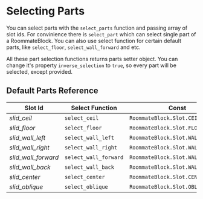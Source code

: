 # Selecting Parts

You can select parts with the `select_parts` function and passing array of slot ids. For convinience there is `select_part` which can select single part of a RoommateBlock. You can also use select function for certain default parts, like `select_floor`, `select_wall_forward` and etc.

All these part selection functions returns parts setter object. You can change it's property `inverse_selection` to `true`, so every part will be selected, except provided.

## Default Parts Reference

| Slot Id             | Select Function       | Const                             |
| ------------------- | --------------------- | --------------------------------- |
| *slid_ceil*         | `select_ceil`         | `RoommateBlock.Slot.CEIL`         |
| *slid_floor*        | `select_floor`        | `RoommateBlock.Slot.FLOOR`        |
| *slid_wall_left*    | `select_wall_left`    | `RoommateBlock.Slot.WALL_LEFT`    |
| *slid_wall_right*   | `select_wall_right`   | `RoommateBlock.Slot.WALL_RIGHT`   |
| *slid_wall_forward* | `select_wall_forward` | `RoommateBlock.Slot.WALL_FORWARD` |
| *slid_wall_back*    | `select_wall_back`    | `RoommateBlock.Slot.WALL_BACK`    |
| *slid_center*       | `select_center`       | `RoommateBlock.Slot.CENTER`       |
| *slid_oblique*      | `select_oblique`      | `RoommateBlock.Slot.OBLIQUE`      |
